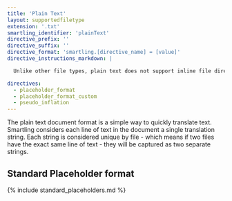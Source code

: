 ```yaml
---
title: 'Plain Text'
layout: supportedfiletype
extension: '.txt'
smartling_identifier: 'plainText'
directive_prefix: ''
directive_suffix: ''
directive_format: 'smartling.[directive_name] = [value]'
directive_instructions_markdown: |

  Unlike other file types, plain text does not support inline file directives as comments, in order to use a directive you must specify each directive using the file upload API

directives:
  - placeholder_format
  - placeholder_format_custom
  - pseudo_inflation
---
```


The plain text document format is a simple way to quickly translate text. Smartling considers each line of text in the document a single translation string. Each string is considered unique by file - which means if two files have the exact same line of text - they will be captured as two separate strings.

## Standard Placeholder format

{% include standard_placeholders.md %} 

















